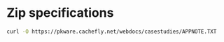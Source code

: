 # Zip specifications

```sh
curl -O https://pkware.cachefly.net/webdocs/casestudies/APPNOTE.TXT
```
